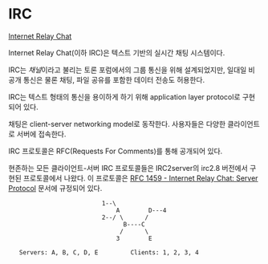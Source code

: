 # IRC
[Internet Relay Chat](https://en.wikipedia.org/wiki/IRC)

Internet Relay Chat(이하 IRC)은 텍스트 기반의 실시간 채팅 시스템이다.

IRC는 *채널*이라고 불리는 토론 포럼에서의 그룹 통신을 위해 설계되었지만, 일대일 비공개 통신은 물론 채팅, 파일 공유를 포함한 데이터 전송도 허용한다.

IRC는 텍스트 형태의 통신을 용이하게 하기 위해 application layer protocol로 구현되어 있다. 

채팅은 client-server networking model로 동작한다. 사용자들은 다양한 클라이언트로 서버에 접속한다.

IRC 프로토콜은 RFC(Requests For Comments)를 통해 공개되어 있다.

현존하는 모든 클라이언트-서버 IRC 프로토콜들은 IRC2server의 irc2.8 버전에서 구현된 프로토콜에서 나왔다. 이 프로토콜은 [RFC 1459 - Internet Relay Chat: Server Protocol](https://datatracker.ietf.org/doc/html/rfc1459) 문서에 규정되어 있다.

```
                          1--\
                              A        D---4
                          2--/ \      /
                                B----C
                               /      \
                              3        E

   Servers: A, B, C, D, E         Clients: 1, 2, 3, 4
```
